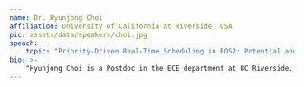 ```yaml
---
name: Dr. Hyunjong Choi
affiliation: University of California at Riverside, USA
pic: assets/data/speakers/choi.jpg
speach:
    topic: "Priority-Driven Real-Time Scheduling in ROS2: Potential and Challenges"
bio: >-
    "Hyunjong Choi is a Postdoc in the ECE department at UC Riverside. My research interests are real-time embedded systems, cyber–physical systems (CPS), and intelligent autonomous systems including self-driving vehicles, especially the design and implementation of a robust, and predictable scheduling algorithm with an analyzable framework under dynamic timing constraints."
---
```

